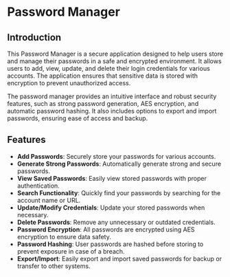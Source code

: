# Password Manager

## **Introduction**

This Password Manager is a secure application designed to help users store and manage their passwords in a safe and encrypted environment. It allows users to add, view, update, and delete their login credentials for various accounts. The application ensures that sensitive data is stored with encryption to prevent unauthorized access.

The password manager provides an intuitive interface and robust security features, such as strong password generation, AES encryption, and automatic password hashing. It also includes options to export and import passwords, ensuring ease of access and backup.

## **Features**

- **Add Passwords**: Securely store your passwords for various accounts.
- **Generate Strong Passwords**: Automatically generate strong and secure passwords.
- **View Saved Passwords**: Easily view stored passwords with proper authentication.
- **Search Functionality**: Quickly find your passwords by searching for the account name or URL.
- **Update/Modify Credentials**: Update your stored passwords when necessary.
- **Delete Passwords**: Remove any unnecessary or outdated credentials.
- **Password Encryption**: All passwords are encrypted using AES encryption to ensure data safety.
- **Password Hashing**: User passwords are hashed before storing to prevent exposure in case of a breach.
- **Export/Import**: Easily export and import saved passwords for backup or transfer to other systems.


